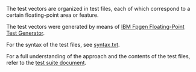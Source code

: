 The test vectors are organized in test files, each of which correspond to a certain floating-point area or feature.

The test vectors were generated by means of [IBM Fpgen Floating-Point Test Generator](https://research.ibm.com/haifa/projects/verification/fpgen/ieeets.shtml).

For the syntax of the test files, see [syntax.txt](https://raw.githubusercontent.com/sergev/ieee754-test-suite/master/syntax.txt).

For a full understanding of the approach and the contents of the test files, refer to the [test suite document](https://github.com/sergev/ieee754-test-suite/blob/master/ieee-test-suite-v2.pdf).
